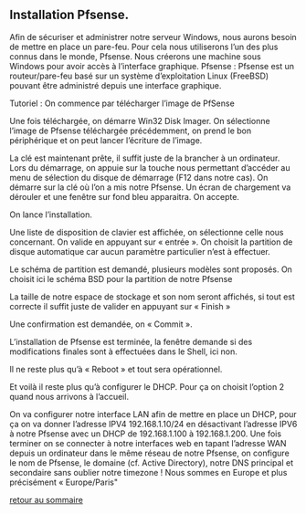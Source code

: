## Installation Pfsense.

Afin de sécuriser et administrer notre serveur Windows, nous aurons besoin de mettre en place un pare-feu. Pour cela nous utiliserons l’un des plus connus dans le monde, Pfsense. Nous créerons une machine sous Windows pour avoir accès à l’interface graphique.
Pfsense : Pfsense est un routeur/pare-feu basé sur un système d’exploitation Linux (FreeBSD) pouvant être administré depuis une interface graphique.

Tutoriel :
On commence par télécharger l’image de PfSense
 
Une fois téléchargée, on démarre Win32 Disk Imager. On sélectionne l’image de Pfsense téléchargée précédemment, on prend le bon périphérique et on peut lancer l’écriture de l’image.
 


La clé est maintenant prête, il suffit juste de la brancher à un ordinateur.
Lors du démarrage, on appuie sur la touche nous permettant d’accéder au menu de sélection du disque de démarrage (F12 dans notre cas). On démarre sur la clé où l’on a mis notre Pfsense. Un écran de chargement va dérouler et une fenêtre sur fond bleu apparaitra.
On accepte.

On lance l’installation.
 
Une liste de disposition de clavier est affichée, on sélectionne celle nous concernant.
On valide en appuyant sur « entrée ». On choisit la partition de disque automatique car aucun paramètre particulier n’est à effectuer.

Le schéma de partition est demandé, plusieurs modèles sont proposés. On choisit ici le schéma BSD pour la partition de notre Pfsense

 
La taille de notre espace de stockage et son nom seront affichés, si tout est correcte il suffit juste de valider en appuyant sur « Finish »
 
Une confirmation est demandée, on « Commit ».
 
L’installation de Pfsense est terminée, la fenêtre demande si des modifications finales sont à effectuées dans le Shell, ici non.
 



Il ne reste plus qu’à « Reboot » et tout sera opérationnel.
 
Et voilà il reste plus qu’à configurer le DHCP. Pour ça on choisit l’option 2 quand nous arrivons à l’accueil.
 
On va configurer notre interface LAN afin de mettre en place un DHCP, pour ça on va donner l’adresse IPV4 192.168.1.10/24 en désactivant l’adresse IPV6 à notre Pfsense avec un DHCP de 192.168.1.100 à 192.168.1.200.
Une fois terminer on se connecter à notre interfaces web en tapant l’adresse WAN depuis un ordinateur dans le même réseau de notre Pfsense, on configure le nom de Pfsense, le domaine (cf. Active Directory), notre DNS principal et secondaire sans oublier notre timezone ! Nous sommes en Europe et plus précisément « Europe/Paris"


[retour au sommaire](https://yassineoby.github.io/PortFolio-Yassine-OUBOUYA/home.html)
